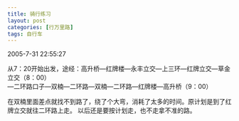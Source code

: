 ```yaml
---
title: 骑行练习
layout: post
categories: [行万里路]
tags: 自行车
---
```

2005-7-31 22:55:27

从7：20开始出发，途经：高升桥&#8212;红牌楼&#8212;永丰立交&#8212;上三环&#8212;红牌立交&#8212;草金立交（8：00）  
&#8212;二环路口子&#8212;双楠&#8212;二环路&#8212;双楠&#8212;二环路&#8212;红牌楼&#8212;高升桥（9：00） 



在双楠里面差点就找不到路了，绕了个大弯，消耗了太多的时间。原计划是到了红牌立交就往二环路上走。 以后还是要按计划走，也不走拿不准的路。


